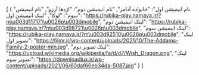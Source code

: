 [
  {
    "نام انیمیشن اول": "خانواده آدامز",
    "نام انیمیشن دوم": "اژدها آرزو",
    "نام انیمیشن سوم": "لوکا",
    "لینک انیمیشن اول": "https://rubika-play.namava.ir/?m\u003d117171\u0026p\u003dmobile",
    "لینک انیمیشن دوم": "https://rubika-play.namava.ir/?m\u003d98721\u0026p\u003dmobile",
    "لینک انیمیشن سوم": "https://rubika-play.namava.ir/?m\u003d92510\u0026p\u003dmobile",
    "لینک تصویر اول": "https://filmr.ir/wp-content/uploads/2021/10/The-Addams-Family-2-poster-min.jpg",
    "لینک تصویر دوم": "https://upload.wikimedia.org/wikipedia/fa/d/d7/Wish_Dragon.png",
    "لینک تصویر سوم": "https://downloadlux.ir/wp-content/uploads/2021/06/60daf60eb34da-5087.jpg"
  }
]
